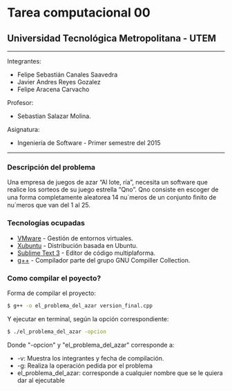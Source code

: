 # **Tarea computacional 00**
## Universidad Tecnológica Metropolitana - UTEM

* * *
Integrantes:
  - Felipe Sebastián Canales Saavedra
  - Javier Andres Reyes Gozalez  
  -  Felipe Aracena Carvacho

Profesor:
  - Sebastian Salazar Molina.

Asignatura:
  - Ingeniería de Software - Primer semestre del 2015
* * *

### Descripción del problema
Una empresa de juegos de azar “Al lote, ría”, necesita un software que realice los sorteos de su juego estrella “Qno”. Qno consiste en escoger de una forma completamente aleatorea 14 nu´meros de un conjunto ﬁnito de nu´meros que van del 1 al 25. 

### Tecnologías ocupadas

* [VMware](vmware.com) - Gestión de entornos virtuales.
* [Xubuntu](xubuntu.org) - Distribución basada en Ubuntu.
* [Sublime Text 3](sublimetext.com/3) - Editor de código multiplaforma.
* [g++](https://gcc.gnu.org/) - Compilador parte del grupo GNU Compiller Collection.

### Como compilar el poyecto?

Forma de compilar el proyecto:
```sh
$ g++ -o el_problema_del_azar version_final.cpp
```
Y ejecutar en terminal, según la opción correspondiente:
```sh
$ ./el_problema_del_azar -opcion
```
Donde "-opcion" y "el_problema_del_azar" corresponde a:
* -v: Muestra los integrantes y fecha de compilación.
* -g: Realiza la operación pedida por el problema
* el_problema_del_azar: corresponde a cualquier nombre que se le quiera dar al ejecutable